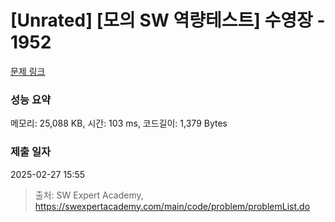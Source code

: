 # [Unrated] [모의 SW 역량테스트] 수영장 - 1952 

[문제 링크](https://swexpertacademy.com/main/code/problem/problemDetail.do?contestProbId=AV5PpFQaAQMDFAUq) 

### 성능 요약

메모리: 25,088 KB, 시간: 103 ms, 코드길이: 1,379 Bytes

### 제출 일자

2025-02-27 15:55



> 출처: SW Expert Academy, https://swexpertacademy.com/main/code/problem/problemList.do